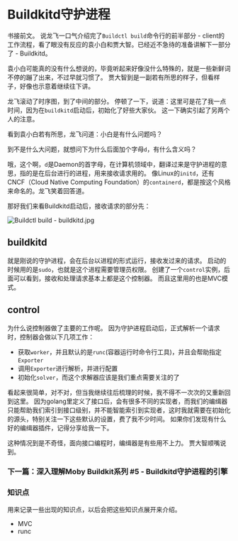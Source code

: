 # Buildkitd守护进程

书接前文。
说龙飞一口气介绍完了`Buildctl build`命令行的前半部分 - client的工作流程，看了眼没有反应的袁小白和贾大智。已经近不急待的准备讲解下一部分了 - Buildkitd。

袁小白可能真的没有什么想说的，毕竟听起来好像没什么特殊的，就是一些新鲜词不停的蹦了出来，不过早就习惯了。
贾大智到是一副若有所思的样子，但看样子，好像也示意着继续往下讲。

龙飞滚动了时序图，到了中间的部分。
停顿了一下，说道：这里可是花了我一点时间，因为在`buildkitd`启动后，初始化了好些大家伙。
这一下确实引起了另两个人的注意。

看到袁小白若有所思，龙飞问道：小白是有什么问题吗？

到不是什么大问题，就想问下为什么后面加个字母`d`，有什么含义吗？

哦，这个啊，`d`是Daemon的首字母，在计算机领域中，翻译过来是守护进程的意思，指的是在后台进行的进程，用来接收请求用的。
像Linux的`initd`，还有CNCF（Cloud Native Computing Foundation）的`containerd`，都是按这个风格来命名的。龙飞笑着回答道。

那好我们来看Buildkitd启动后，接收请求的部分先：

![Buildctl build - buildkitd.jpg](https://p1-juejin.byteimg.com/tos-cn-i-k3u1fbpfcp/a788677ccb884d48b4d0c3d4758bbc6f~tplv-k3u1fbpfcp-watermark.image?)

## buildkitd
就是刚说的守护进程，会在后台以进程的形式运行，接收发过来的请求。
启动的时候用的是`sudo`，也就是这个进程需要管理员权限。
创建了一个`control`实例，后面可以看到，接收和处理请求基本上都是这个控制器。
而且这里用的也是MVC模式。

## control
为什么说控制器做了主要的工作呢。
因为守护进程启动后，正式解析一个请求时，控制器会做以下几项工作：
* 获取`worker`，并且默认的是`runc`(容器运行时命令行工具)，并且会帮助指定`Exporter`
* 调用`Exporter`进行解析，并进行配置
* 初始化`solver`，而这个求解器应该是我们重点需要关注的了

看起来很简单，对不对，但当我继续往后梳理的时候，我不得不一次次的又重新回到这里。
因为golang里定义了接口后，会有很多不同的实现者，而我们的编缉器只能帮助我们索引到接口级别，并不能智能索引到实现者，这时我就需要在初始化的源头，特别关注一下这些默认的设置，费了我不少时间。
如果你们发现有什么好的编缉器插件，记得分享给我一下。

这种情况到是不奇怪，面向接口编程时，编缉器是有些用不上力。
贾大智顺嘴说到。

### 下一篇：深入理解Moby Buildkit系列 #5 - Buildkitd守护进程的引擎

### 知识点
用来记录一些出现的知识点，以后会把这些知识点展开来介绍。

* MVC
* runc


